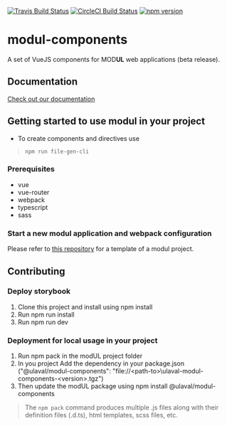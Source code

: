 [![Travis Build Status](https://travis-ci.org/ulaval/modul-components.svg?branch=develop)](https://travis-ci.org/ulaval/modul-components)
[![CircleCI Build Status](https://circleci.com/gh/ulaval/modul-components/tree/develop.svg?style=shield&circle-token=:circle-token)](https://circleci.com/gh/ulaval/modul-components)
[![npm version](https://badge.fury.io/js/%40ulaval%2Fmodul-components.svg)](https://badge.fury.io/js/%40ulaval%2Fmodul-components)

# modul-components

A set of VueJS components for MOD**UL** web applications (beta release).

## Documentation

[Check out our documentation](https://ulaval.github.io/modul)

## Getting started to use modul in your project

- To create components and directives use
> `npm run file-gen-cli`

### Prerequisites

- vue
- vue-router
- webpack
- typescript
- sass

### Start a new modul application and webpack configuration

Please refer to [this repository](https://github.com/ulaval/modul-typescript-template) for a template of a modul project.

## Contributing

### Deploy storybook

1. Clone this project and install using npm install
2. Run npm run install
3. Run npm run dev

### Deployment for local usage in your project

1. Run npm pack in the modUL project folder
2. In you project Add the dependency in your package.json ("@ulaval/modul-components": "file://&lt;path-to&gt;\\ulaval-modul-components-&lt;version&gt;.tgz")
3. Then update the modUL package using npm install @ulaval/modul-components

> The `npm pack` command produces multiple .js files along with their definition files (.d.ts), html templates, scss files, etc.
